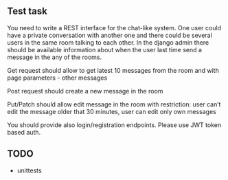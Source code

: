 ## Test task
You need to write a REST interface for the chat-like system. One user could have a private conversation with another one and there could be several users in the same room talking to each other. In the django admin there should be available information about when the user last time send a message in the any of the rooms.

Get request should allow to get latest 10 messages from the room and with page parameters - other messages

Post request should create a new message in the room

Put/Patch should allow edit message in the room with restriction: user can’t edit the message older that 30 minutes, user can edit only own messages

You should provide also login/registration endpoints. Please use JWT token based auth.

## TODO
* unittests
